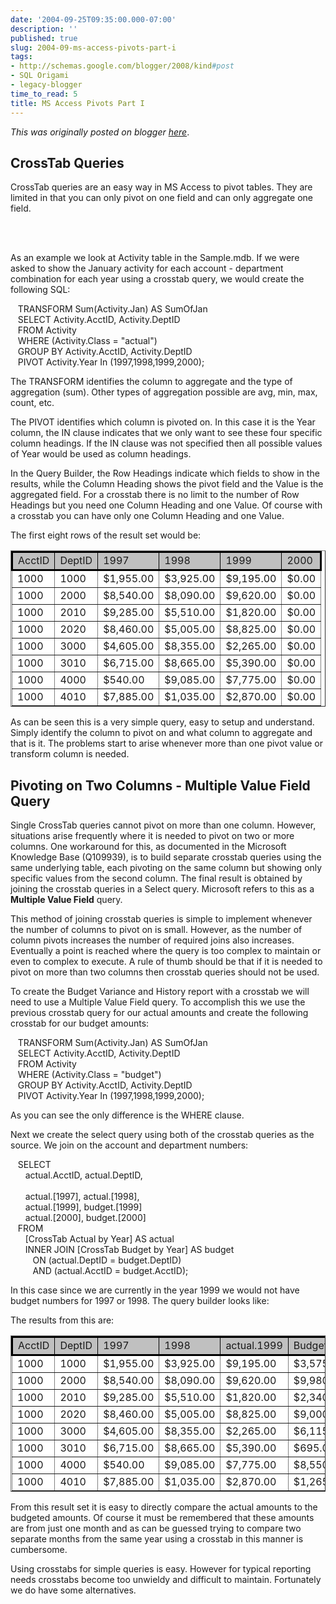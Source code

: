 ```yaml
---
date: '2004-09-25T09:35:00.000-07:00'
description: ''
published: true
slug: 2004-09-ms-access-pivots-part-i
tags:
- http://schemas.google.com/blogger/2008/kind#post
- SQL Origami
- legacy-blogger
time_to_read: 5
title: MS Access Pivots Part I
---
```


*This was originally posted on blogger [here](https://techshorts.blogspot.com/2004/09/ms-access-pivots-part-i.html)*.

<div class="Section1"><h2>CrossTab Queries</h2><p>CrossTab queries are an easy way in MS Access to pivot tables. They are limited in that you can only pivot on one field and can only aggregate one field.</p><br /><a name="more"></a><br /><p>As an example we look at Activity table in the Sample.mdb. If we were asked to show the January activity for each account - department combination for each year using a crosstab query, we would create the following SQL:</p><p>&nbsp;&nbsp;&nbsp;TRANSFORM Sum(Activity.Jan) AS SumOfJan<br />&nbsp;&nbsp;&nbsp;SELECT Activity.AcctID, Activity.DeptID<br />&nbsp;&nbsp;&nbsp;FROM Activity<br />&nbsp;&nbsp;&nbsp;WHERE (Activity.Class = "actual")<br />&nbsp;&nbsp;&nbsp;GROUP BY Activity.AcctID, Activity.DeptID<br />&nbsp;&nbsp;&nbsp;PIVOT Activity.Year In (1997,1998,1999,2000);<br /></p><p>The TRANSFORM identifies the column to aggregate and the type of aggregation (sum). Other types of aggregation possible are avg, min, max, count, etc.</p><p>The PIVOT identifies which column is pivoted on. In this case it is the Year column, the IN clause indicates that we only want to see these four specific column headings. If the IN clause was not specified then all possible values of Year would be used as column headings.</p><p>In the Query Builder, the Row Headings indicate which fields to show in the results, while the Column Heading shows the pivot field and the Value is the aggregated field. For a crosstab there is no limit to the number of Row Headings but you need one Column Heading and one Value. Of course with a crosstab you can have only one Column Heading and one Value.</p><p>The first eight rows of the result set would be:</p><table border="1" cellpadding="1" cellspacing="1" style="BACKGROUND: #fff;"><tbody><tr style="BORDER-RIGHT: black solid; BORDER-TOP: black solid; BACKGROUND: silver; BORDER-LEFT: black solid; BORDER-BOTTOM: black solid;"><td>AcctID</td><td>DeptID</td><td>1997</td><td>1998</td><td>1999</td><td>2000</td></tr><tr><td>1000</td><td>1000</td><td>$1,955.00</td><td>$3,925.00</td><td>$9,195.00</td><td>$0.00</td></tr><tr><td>1000</td><td>2000</td><td>$8,540.00</td><td>$8,090.00</td><td>$9,620.00</td><td>$0.00</td></tr><tr><td>1000</td><td>2010</td><td>$9,285.00</td><td>$5,510.00</td><td>$1,820.00</td><td>$0.00</td></tr><tr><td>1000</td><td>2020</td><td>$8,460.00</td><td>$5,005.00</td><td>$8,825.00</td><td>$0.00</td></tr><tr><td>1000</td><td>3000</td><td>$4,605.00</td><td>$8,355.00</td><td>$2,265.00</td><td>$0.00</td></tr><tr><td>1000</td><td>3010</td><td>$6,715.00</td><td>$8,665.00</td><td>$5,390.00</td><td>$0.00</td></tr><tr><td>1000</td><td>4000</td><td>$540.00</td><td>$9,085.00</td><td>$7,775.00</td><td>$0.00</td></tr><tr><td>1000</td><td>4010</td><td>$7,885.00</td><td>$1,035.00</td><td>$2,870.00</td><td>$0.00</td></tr></tbody></table><p>As can be seen this is a very simple query, easy to setup and understand. Simply identify the column to pivot on and what column to aggregate and that is it. The problems start to arise whenever more than one pivot value or transform column is needed.</p><h2>Pivoting on Two Columns - Multiple Value Field Query</h2><p>Single CrossTab queries cannot pivot on more than one column. However, situations arise frequently where it is needed to pivot on two or more columns. One workaround for this, as documented in the Microsoft Knowledge Base (Q109939), is to build separate crosstab queries using the same underlying table, each pivoting on the same column but showing only specific values from the second column. The final result is obtained by joining the crosstab queries in a Select query. Microsoft refers to this as a <b>Multiple Value Field</b> query.</p><p>This method of joining crosstab queries is simple to implement whenever the number of columns to pivot on is small. However, as the number of column pivots increases the number of required joins also increases. Eventually a point is reached where the query is too complex to maintain or even to complex to execute. A rule of thumb should be that if it is needed to pivot on more than two columns then crosstab queries should not be used.</p><p>To create the Budget Variance and History report with a crosstab we will need to use a Multiple Value Field query. To accomplish this we use the previous crosstab query for our actual amounts and create the following crosstab for our budget amounts:</p><p>&nbsp;&nbsp;&nbsp;TRANSFORM Sum(Activity.Jan) AS SumOfJan<br />&nbsp;&nbsp;&nbsp;SELECT Activity.AcctID, Activity.DeptID<br />&nbsp;&nbsp;&nbsp;FROM Activity<br />&nbsp;&nbsp;&nbsp;WHERE (Activity.Class = "budget")<br />&nbsp;&nbsp;&nbsp;GROUP BY Activity.AcctID, Activity.DeptID<br />&nbsp;&nbsp;&nbsp;PIVOT Activity.Year In (1997,1998,1999,2000);<br /></p><p>As you can see the only difference is the WHERE clause.</p><p>Next we create the select query using both of the crosstab queries as the source. We join on the account and department numbers:</p><p>&nbsp;&nbsp;&nbsp;SELECT<br />&nbsp;&nbsp;&nbsp;&nbsp;&nbsp;&nbsp;actual.AcctID, actual.DeptID,<br /><br />&nbsp;&nbsp;&nbsp;&nbsp;&nbsp;&nbsp;actual.[1997], actual.[1998],<br />&nbsp;&nbsp;&nbsp;&nbsp;&nbsp;&nbsp;actual.[1999], budget.[1999]<br />&nbsp;&nbsp;&nbsp;&nbsp;&nbsp;&nbsp;actual.[2000], budget.[2000]<br />&nbsp;&nbsp;&nbsp;FROM<br />&nbsp;&nbsp;&nbsp;&nbsp;&nbsp;&nbsp;[CrossTab Actual by Year] AS actual<br />&nbsp;&nbsp;&nbsp;&nbsp;&nbsp;&nbsp;INNER JOIN [CrossTab Budget by Year] AS budget<br />&nbsp;&nbsp;&nbsp;&nbsp;&nbsp;&nbsp;&nbsp;&nbsp;&nbsp;ON (actual.DeptID = budget.DeptID)<br />&nbsp;&nbsp;&nbsp;&nbsp;&nbsp;&nbsp;&nbsp;&nbsp;&nbsp;AND (actual.AcctID = budget.AcctID);<br /><p>In this case since we are currently in the year 1999 we would not have budget numbers for 1997 or 1998. The query builder looks like:</p><p>The results from this are:</p><table border="1" cellpadding="1" cellspacing="1" style="BACKGROUND: #fff;"><tbody><tr style="BORDER-RIGHT: black solid; BORDER-TOP: black solid; BACKGROUND: silver; BORDER-LEFT: black solid; BORDER-BOTTOM: black solid;"><td>AcctID</td><td>DeptID</td><td>1997</td><td>1998</td><td>actual.1999</td><td>Budget.1999</td><td>actual.2000</td><td>budget.2000</td></tr><tr><td>1000</td><td>1000</td><td>$1,955.00</td><td>$3,925.00</td><td>$9,195.00</td><td>$3,575.00</td><td>$0.00</td><td>$8,470.00</td></tr><tr><td>1000</td><td>2000</td><td>$8,540.00</td><td>$8,090.00</td><td>$9,620.00</td><td>$9,980.00</td><td>$0.00</td><td>$6,145.00</td></tr><tr><td>1000</td><td>2010</td><td>$9,285.00</td><td>$5,510.00</td><td>$1,820.00</td><td>$2,340.00</td><td>$0.00</td><td>$5,110.00</td></tr><tr><td>1000</td><td>2020</td><td>$8,460.00</td><td>$5,005.00</td><td>$8,825.00</td><td>$9,000.00</td><td>$0.00</td><td>$9,500.00</td></tr><tr><td>1000</td><td>3000</td><td>$4,605.00</td><td>$8,355.00</td><td>$2,265.00</td><td>$6,115.00</td><td>$0.00</td><td>$5,050.00</td></tr><tr><td>1000</td><td>3010</td><td>$6,715.00</td><td>$8,665.00</td><td>$5,390.00</td><td>$695.00</td><td>$0.00</td><td>$5,885.00</td></tr><tr><td>1000</td><td>4000</td><td>$540.00</td><td>$9,085.00</td><td>$7,775.00</td><td>$8,550.00</td><td>$0.00</td><td>$8,255.00</td></tr><tr><td>1000</td><td>4010</td><td>$7,885.00</td><td>$1,035.00</td><td>$2,870.00</td><td>$1,265.00</td><td>$0.00</td><td>$5,510.00</td></tr></tbody></table><p></p><p>From this result set it is easy to directly compare the actual amounts to the budgeted amounts. Of course it must be remembered that these amounts are from just one month and as can be guessed trying to compare two separate months from the same year using a crosstab in this manner is cumbersome.</p><p>Using crosstabs for simple queries is easy. However for typical reporting needs crosstabs become too unwieldy and difficult to maintain. Fortunately we do have some alternatives.</p></p></div>